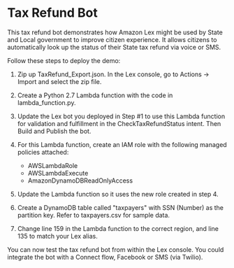 # Tax Refund Bot

This tax refund bot demonstrates how Amazon Lex might be used by State and Local government to improve citizen experience. It allows citizens to automatically look up the status of their State tax refund via voice or SMS.

Follow these steps to deploy the demo:
1. Zip up TaxRefund_Export.json. In the Lex console, go to Actions -> Import and select the zip file.
2. Create a Python 2.7 Lambda function with the code in lambda_function.py.
3. Update the Lex bot you deployed in Step #1 to use this Lambda function for validation and fulfillment in the CheckTaxRefundStatus intent. Then Build and Publish the bot.
4. For this Lambda function, create an IAM role with the following managed policies attached:
	* AWSLambdaRole
	* AWSLambdaExecute
	* AmazonDynamoDBReadOnlyAccess

5. Update the Lambda function so it uses the new role created in step 4.
6. Create a DynamoDB table called "taxpayers" with SSN (Number) as the partition key. Refer to taxpayers.csv for sample data.
7. Change line 159 in the Lambda function to the correct region, and line 135 to match your Lex alias.

You can now test the tax refund bot from within the Lex console. You could integrate the bot with a Connect flow, Facebook or SMS (via Twilio).
